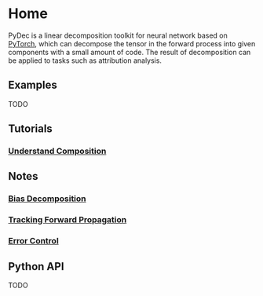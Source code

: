 # Home

PyDec is a linear decomposition toolkit for neural network based on [PyTorch](https://pytorch.org/), which can decompose the tensor in the forward process into given components with a small amount of code. The result of decomposition can be applied to tasks such as attribution analysis.

## Examples
TODO

## Tutorials

### [Understand Composition](./tutorials/UnderstandComposition.md)

## Notes

### [Bias Decomposition](./notes/BiasDecomposition.md)

### [Tracking Forward Propagation](./notes/TrackingForwardPropagation.md)

### [Error Control](./notes/ErrorControl.md)

## Python API
TODO